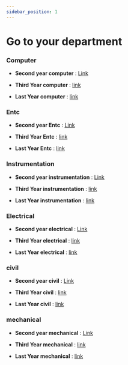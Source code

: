 ```yaml
---
sidebar_position: 1
---
```


# Go to your department 

### Computer

* **Second year computer** : [Link](/computer/category/sy-computer)

* **Third Year computer** : [link](/computer/category/ty-computer)

* **Last Year computer** : [link](/computer/category/ly-computer)

### Entc

* **Second year Entc** : [Link](/Entc/category/sy-entc)

* **Third Year Entc** : [link](/Entc/category/ty-entc)

* **Last Year Entc** : [link](/Entc/category/ly-entc)

### Instrumentation

* **Second year instrumentation** : [Link](/Instrumentation/category/sy-instru)

* **Third Year instrumentation** : [link](/instrumentation/category/ty-instru)

* **Last Year instrumentation** : [link](/instrumentation/category/ly-instru)

### Electrical

* **Second year electrical** : [Link](/electrical/category/sy-electrical)

* **Third Year electrical** : [link](/electrical/category/ty-electrical)

* **Last Year electrical** : [link](/electrical/category/ly-electrical)

### civil

* **Second year civil** : [Link](/civil/category/sy-civil)

* **Third Year civil** : [link](/civil/category/ty-civil)

* **Last Year civil** : [link](/civil/category/ly-civil)

### mechanical

* **Second year mechanical** : [Link](/mech/category/sy-mech)

* **Third Year mechanical** : [link](/civil/category/ty-civil)

* **Last Year mechanical** : [link](/mech/category/ly-mech)


<!-- ### What you'll need

- [Node.js](https://nodejs.org/en/download/) version 16.14 or above:
  - When installing Node.js, you are recommended to check all checkboxes related to dependencies.

## Generate a new site
Clone this site by using below command.

The folder named gcoejexamprep will automatically be added to your project after you run the command:

```bash
git clone https://github.com/shubhamAW/gcoejexamprep/
```

You can type this command into Command Prompt, Powershell, Terminal, or any other integrated terminal of your code editor.

The command also installs all necessary dependencies you need to run this site locally.
```bash
 npm install
```


## Start your site

Run the development server:

```bash
cd gcoejexamprep
npm  start
```

The `cd` command changes the directory you're working with.

The `npm start` command builds your website locally and serves it through a development server, ready for you to view at http://localhost:3000/.

Open `docs/intro.md` (this page) and edit some lines: the site **reloads automatically** and displays your changes. -->
